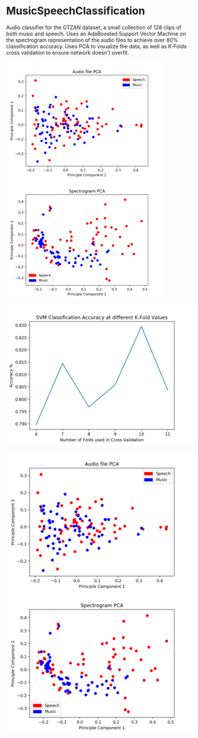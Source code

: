 # MusicSpeechClassification
Audio classifier for the GTZAN dataset, a small collection of 128 clips of both music and speech. Uses an AdaBoosted Support Vector Machine on the spectrogram representation of the audio files to achieve over 80% classification accuracy. Uses PCA to visualize the data, as well as K-Folds cross validation to ensure network doesn't overfit. 

<img src="https://raw.githubusercontent.com/Toback/MusicSpeechClassification/master/Results/Audio_File_PCA.png" width="425"/> <img src="https://raw.githubusercontent.com/Toback/MusicSpeechClassification/master/Results/Spectrogram_PCA.png" width="425"/> 

![Finished Circuit](https://raw.githubusercontent.com/Toback/MusicSpeechClassification/master/Results/SVM_Accuracy_Graph.png)

![Finished Circuit](https://raw.githubusercontent.com/Toback/MusicSpeechClassification/master/Results/Audio_File_PCA.png)![Finished Circuit](https://raw.githubusercontent.com/Toback/MusicSpeechClassification/master/Results/Spectrogram_PCA.png)
